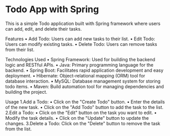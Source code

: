 <h1>Todo App with Spring</h1>

This is a simple Todo application built with Spring framework where users can add, edit, and delete their tasks.

Features
• Add Todo: Users can add new tasks to their list.
• Edit Todo: Users can modify existing tasks.
• Delete Todo: Users can remove tasks from their list.

Technologies Used
• Spring Framework: Used for building the backend logic and RESTful APIs.
• Java: Primary programming language for the backend.
• Spring Boot: Facilitates rapid application development and easy deployment.
• Hibernate: Object-relational mapping (ORM) tool for database interaction.
• MySQL: Database management system for storing todo items.
• Maven: Build automation tool for managing dependencies and building the project.

Usage
1.Add a Todo:
• Click on the "Create Todo" button.
• Enter the details of the new task.
• Click on the "Add Todo" button to add the task to the list.
2.Edit a Todo:
• Click on the "Edit" button on the task you want to edit.
• Modify the task details.
• Click on the "Update" button to update the changes.
3.Delete a Todo:
Click on the "Delete" button to remove the task from the list.
